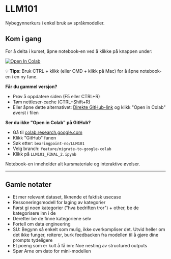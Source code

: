 # LLM101
Nybegynnerkurs i enkel bruk av språkmodeller.

## Kom i gang

For å delta i kurset, åpne notebook-en ved å klikke på knappen under:

[![Open In Colab](https://colab.research.google.com/assets/colab-badge.svg)](https://colab.research.google.com/github/bearingpoint-no/LLM101/blob/feature/migrate-to-google-colab/notebooks/LLM101_FINAL_2.ipynb)

💡 **Tips**: Bruk CTRL + klikk (eller CMD + klikk på Mac) for å åpne notebook-en i en ny fane.

**Får du gammel versjon?** 
- Prøv å oppdatere siden (F5 eller CTRL+R)
- Tøm nettleser-cache (CTRL+Shift+R)
- Eller åpne dette alternativet: [Direkte GitHub-link](https://github.com/bearingpoint-no/LLM101/blob/feature/migrate-to-google-colab/notebooks/LLM101_FINAL_2.ipynb) og klikk "Open in Colab" øverst i filen

**Ser du ikke "Open in Colab" på GitHub?**
- Gå til [colab.research.google.com](https://colab.research.google.com)
- Klikk "GitHub" fanen
- Søk etter: `bearingpoint-no/LLM101`
- Velg branch: `feature/migrate-to-google-colab`
- Klikk på `LLM101_FINAL_2.ipynb`

Notebook-en inneholder alt kursmateriale og interaktive øvelser.



---

## Gamle notater

- Et mer relevant dataset, liknende et faktisk usecase
- Ressoneringsmodell for laging av kategorier
- Først gi noen kategorier ("hva bedriften tror") + other, be de kategorisere inn i de
- Deretter be de finne kategoriene selv
- Fortell om data engineering
- SU: Begynn så enkelt som mulig, ikke overkompliser det. Utvid heller om det ikke funger, reiterer, burk feedbacken fra modellen til å gjøre dine prompts tydeligere
- Et poeng som er kult å få inn: Noe nesting av structured outputs
- Spør Arne om dato for mini-modellen